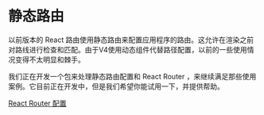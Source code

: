 # 静态路由

以前版本的 React 路由使用静态路由来配置应用程序的路由。这允许在渲染之前对路线进行检查和匹配。由于V4使用动态组件代替路径配置，以前的一些使用情况变得不太明显和棘手。

我们正在开发一个包来处理静态路由配置和 React Router ，来继续满足那些使用案例。它目前正在开发中，但是我们希望你能试用一下，并提供帮助。

[React Router 配置](https://github.com/reacttraining/react-router/tree/master/packages/react-router-config)
